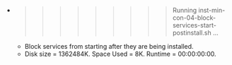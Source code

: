 * >>>>>>>>> Running inst-min-con-04-block-services-start-postinstall.sh ...
  * Block services from starting after they are being installed.
  * Disk size = 1362484K. Space Used = 8K. Runtime = 00:00:00:00.

